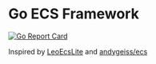 # Go ECS Framework

[![Go Report Card](https://goreportcard.com/badge/github.com/alcoholiclobster/wherry-ecs#)](https://goreportcard.com/report/github.com/alcoholiclobster/wherry-ecs)

Inspired by [LeoEcsLite](https://github.com/Leopotam/ecslite) and [andygeiss/ecs](https://github.com/andygeiss/ecs)

